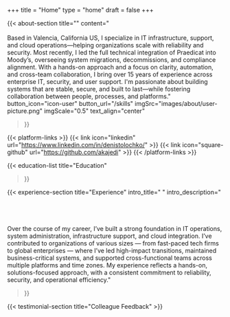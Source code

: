 +++
title =  "Home"
type = "home"
draft = false
+++



{{< about-section
    title=""
    content="</br></br>Based in Valencia, California US, I specialize in IT infrastructure, support, and cloud operations—helping organizations scale with reliability and security. Most recently, I led the full technical integration of Praedicat into Moody’s, overseeing system migrations, decommissions, and compliance alignment. With a hands-on approach and a focus on clarity, automation, and cross-team collaboration, I bring over 15 years of experience across enterprise IT, security, and user support. I'm passionate about building systems that are stable, secure, and built to last—while fostering collaboration between people, processes, and platforms."
    button_icon="icon-user"
    button_url="/skills"
    imgSrc="images/about/user-picture.png"
    imgScale="0.5"
    text_align="center"
 >}}
 
{{< platform-links >}}
	{{< link icon="linkedin" url="https://www.linkedin.com/in/denistolochko/" >}}
	{{< link icon="square-github" url="https://github.com/akajedi" >}}
{{< /platform-links >}}

{{< education-list
    title="Education" 

>}}

{{< experience-section
    title="Experience"
    intro_title=" "
    intro_description="</br></br></br></br></br>Over the course of my career, I’ve built a strong foundation in IT operations, system administration, infrastructure support, and cloud integration. I’ve contributed to organizations of various sizes — from fast-paced tech firms to global enterprises — where I’ve led high-impact transitions, maintained business-critical systems, and supported cross-functional teams across multiple platforms and time zones. My experience reflects a hands-on, solutions-focused approach, with a consistent commitment to reliability, security, and operational efficiency."
>}}


{{< testimonial-section
    title="Colleague Feedback" >}}

